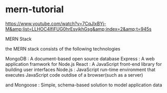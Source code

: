 # mern-tutorial
https://www.youtube.com/watch?v=7CqJlxBYj-M&amp;list=LLHOC4lfiFUG0hrEsvjkhGsg&amp;index=2&amp;t=945s


MERN Stack

the MERN stack consists of the following technologies

MongoDB : A document-based open source database
Express : A web application framwork for Node.js
React : A JavaScript front-end library for building user interfaces
Node.js : JavaScript run-time environment that executes JavaScript code outdise of a browser(such as a server)

and Mongoose : Simple, schema-based solution to model application data